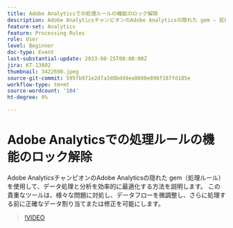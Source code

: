 ```yaml
---
title: Adobe Analyticsでの処理ルールの機能のロック解除
description: Adobe AnalyticsチャンピオンのAdobe Analyticsの隠れた gem — 処理ルールを使用して、データ処理と分析を効率的に最適化する方法を説明します。 この貴重なツールは、様々な問題に対処し、データフローを微調整し、さらに処理する前に正確なデータ割り当てまたは修正を可能にします。
feature-set: Analytics
feature: Processing Rules
role: User
level: Beginner
doc-type: Event
last-substantial-update: 2023-08-25T00:00:00Z
jira: KT-13802
thumbnail: 3422690.jpeg
source-git-commit: 595fb971e2d7a3d8bdd4ea8608e896f187fd185e
workflow-type: tm+mt
source-wordcount: '104'
ht-degree: 0%

---
```



# Adobe Analyticsでの処理ルールの機能のロック解除

Adobe AnalyticsチャンピオンのAdobe Analyticsの隠れた gem（処理ルール）を使用して、データ処理と分析を効率的に最適化する方法を説明します。 この貴重なツールは、様々な問題に対処し、データフローを微調整し、さらに処理する前に正確なデータ割り当てまたは修正を可能にします。

>[!VIDEO](https://video.tv.adobe.com/v/3422690/?learn=on)
